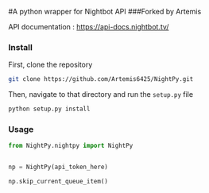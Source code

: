 #A python wrapper for Nightbot API
###Forked by Artemis

API documentation : https://api-docs.nightbot.tv/


### Install 

First, clone the repository
```bash
git clone https://github.com/Artemis6425/NightPy.git
```
Then, navigate to that directory and run the `setup.py` file
```bash
python setup.py install
```
### Usage
```python
from NightPy.nightpy import NightPy


np = NightPy(api_token_here)

np.skip_current_queue_item()
```
